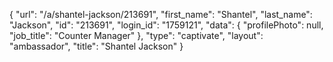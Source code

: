 {
    "url": "\/a\/shantel-jackson\/213691",
    "first_name": "Shantel",
    "last_name": "Jackson",
    "id": "213691",
    "login_id": "1759121",
    "data": {
        "profilePhoto": null,
        "job_title": "Counter Manager"
    },
    "type": "captivate",
    "layout": "ambassador",
    "title": "Shantel Jackson"
}